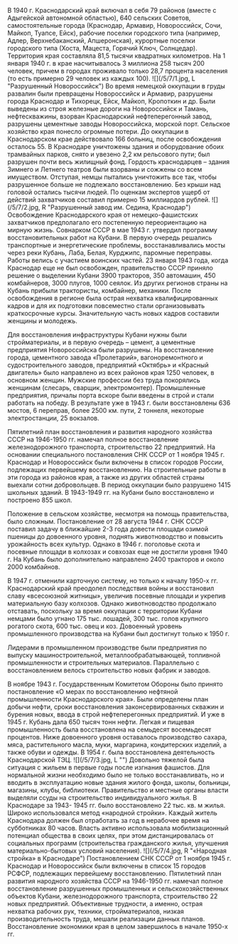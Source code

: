 В 1940 г. Краснодарский край включал в себя 79 районов (вместе с Адыгейской автономной областью), 640 сельских Советов, самостоятельные города (Краснодар, Армавир, Новороссийск, Сочи, Майкоп, Туапсе, Ейск), рабочие поселки городского типа (например, Адлер, Верхнебаканский, Апшеронская), курортные поселки городского типа (Хоста, Мацеста, Горячий Ключ, Солнцедар). Территория края составляла 81,5 тысячи квадратных километров. На 1 января 1940 г. в крае насчитывалось 3 миллиона 258 тысяч 200 человек, причем в городах проживало только 28,7 процента населения (то есть примерно 29 человек из каждых 100).
![](/5/7/1.jpg, L  "Разрушенный Новороссийск")
Во время немецкой оккупации в груды развалин были превращены Новороссийск и Армавир, разрушены города Краснодар и Тихорецк, Ейск, Майкоп, Кропоткин и др. Были выведены из строя железные дороги на Новороссийск и Тамань, нефтескважины, взорван Краснодарский нефтеперегонный завод, разрушены цементные заводы Новороссийска, морской порт. Сельское хозяйство края понесло огромные потери. До оккупации в Краснодарском крае действовало 166 больниц, после освобождения осталось 55. В Краснодаре уничтожены здания и оборудование обоих трамвайных парков, снято и увезено 2,2 км рельсового пути; был разрушен почти весь жилищный фонд. Гордость краснодарцев –   здания Зимнего и Летнего театров были взорваны и сожжены со всем имуществом. Отступая, немцы пытались уничтожить все так, чтобы разрушенное больше не подлежало восстановлению. Без крыши над головой остались тысячи людей. По оценкам экспертов ущерб от действий захватчиков составил примерно 15 миллиардов рублей.
![](/5/7/2.jpg, R  "Разрушенный завод им. Седина, Краснодар")
Освобождение Краснодарского края от немецко-фашистских захватчиков предполагало его постепенную переориентацию на мирную жизнь. Совнарком СССР в мае 1943 г. утвердил программу восстановительных работ на Кубани. В первую очередь решались транспортные и энергетические проблемы, восстанавливались мосты через реки Кубань, Лаба, Белая, Курджипс, паромные переправы. Работы велись с участием воинских частей. 23 января 1943 года, когда Краснодар еще не был освобожден, правительство СССР приняло решение о выделении Кубани 3900 тракторов, 350 автомашин, 450 комбайнеров, 3000 плугов, 1000 сеялок.  Из других регионов страны на Кубань прибыли трактористы, комбайнер, механики. После освобождения в регионе была острая нехватка квалифицированных кадров и для их подготовки повсеместно стали организовывать краткосрочные курсы. Значительную часть новых кадров составили женщины и молодежь. 

Для восстановления инфраструктуры Кубани нужны были стройматериалы, и в первую очередь – цемент, а цементные предприятия Новороссийска были разрушены. На восстановление города, цементного завода «Пролетарий», вагоноремонтного и судостроительного заводов, предприятий «Октябрь» и «Красный двигатель» было направлено из всех районов края 1250 человек, в основном женщин. Мужские профессии без труда покорялись женщинам (слесарь, сварщик, электромонтер). Промышленные предприятия, причалы порта вскоре были введены в строй и стали работать на победу. В результате уже в 1943 г. были восстановлены 636 мостов, 6 переправ, более 2500 км. пути, 2 тоннеля, некоторые электростанции, 25 вокзалов.

Пятилетний план восстановления и развития народного хозяйства СССР на 1946-1950 гг. намечал полное восстановление железнодорожного транспорта, строительство 22 предприятий. На основании специального постановления СНК СССР от 1 ноября 1945 г. Краснодар и Новороссийск были включены в список городов России, подлежащих первейшему восстановлению. На строительные работы в эти города из районов края, а также из других областей страны выехали сотни добровольцев. В период оккупации было разрушено 1415 школьных зданий. В 1943-1949 гг. на Кубани было восстановлено и построено 855 школ. 

Положение в сельском хозяйстве, несмотря на помощь правительства, было сложным. Постановление от 28 августа 1944 г. СНК СССР поставил задачу в ближайшие 2-3 года довести площади  озимой пшеницы до довоенного уровня, поднять животноводство и повысить урожайность всех культур. Однако в 1946 г. поголовье скота и посевные площади в колхозах и совхозах еще не достигли уровня 1940 г. На Кубань было дополнительно направлено 2400 тракторов и около 2000 комбайнов. 

В 1947 г. отменили карточную систему, но только к началу 1950-х гг. Краснодарский край преодолел последствия войны и восстановил славу «всесоюзной житницы», увеличив посевные площади и укрепив материальную базу колхозов. Однако животноводство продолжало отставать, поскольку  за время оккупации с  территории Кубани немцами было угнано 175 тыс. лошадей, 300 тыс. голов крупного рогатого скота, 600 тыс. овец и коз. Довоенный уровень промышленного производства на Кубани был достигнут только к 1950 г.

Лидерами в промышленном производстве были предприятия по выпуску машиностроительной, металлообрабатывающей, топливной промышленности и строительных материалов. Параллельно с восстановлением велось строительство новых фабрик и заводов. 

В ноябре 1943 г. Государственным Комитетом Обороны  было принято  постановление «О мерах по восстановлению нефтяной промышленности Краснодарского края». Были определены план добычи нефти, сроки восстановления законсервированных скважин и бурения новых, ввода в строй нефтеперегонных предприятий. И уже в 1945 г. Кубань дала 650 тысяч тонн нефти.
Легкая и пищевая промышленность была восстановлена на семьдесят восемьдесят  процентов. Ниже довоенного уровня оставалось производство сахара, мяса, растительного масла, муки, маргарина, кондитерских изделий, а также обуви и одежды. В 1954 г. была восстановлена деятельность Краснодарской ТЭЦ.
![](/5/7/3.jpg, L  "")
Довольно тяжелой была ситуация с жильем в первые годы после изгнания фашистов. Для нормальной жизни необходимо было не только восстанавливать, но и вводить в эксплуатацию новые здания жилого фонда, школы, больницы, магазины, клубы, библиотеки. Правительство и местные органы власти выделяли ссуды на строительство индивидуального жилья. В Краснодаре за 1943- 1945 гг. было восстановлено 22 тыс. кв. м жилья. Широко использовался метод «народной стройки». Каждый житель Краснодара должен был отработать за год в нерабочее время на субботниках 80 часов. Власть активно использовала мобилизационный потенциал общества в своих целях, при этом дистанцировалась от социальных программ (строительства гражданского жилья, улучшения материально-бытовых условий населения).
![](/5/7/4.jpg, R  "«Народная стройка» в Краснодаре")
Постановлением СНК СССР от 1 ноября 1945 г. Краснодар и Новороссийск были включены в список 15 городов РСФСР, подлежащих первейшему восстановлению. Пятилетний план развития народного хозяйства СССР на 1946-1950 гг. намечал полное восстановление разрушенных промышленных и сельскохозяйственных объектов Кубани, железнодорожного транспорта, строительство 22 новых предприятий. Объективные трудности, а именно, острая нехватка рабочих рук, техники, стройматериалов, низкая производительность труда, мешали реализации данных планов. Восстановление экономики края в целом завершилось в начале 1950-х гг.